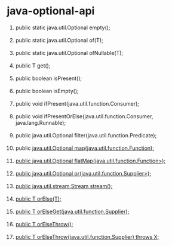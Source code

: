 # java-optional-api
<ol>
<li> public static <T> java.util.Optional<T> empty();<br><br></li>
<li>  public static <T> java.util.Optional<T> of(T);<br><br></li>
 <li> public static <T> java.util.Optional<T> ofNullable(T);<br><br></li>
 <li> public T get();<br><br></li>
 <li> public boolean isPresent();<br><br></li>
 <li> public boolean isEmpty();<br><br></li>
 <li> public void ifPresent(java.util.function.Consumer<? super T>);<br><br></li>
 <li> public void ifPresentOrElse(java.util.function.Consumer<? super T>, java.lang.Runnable);<br><br></li>
 <li> public java.util.Optional<T> filter(java.util.function.Predicate<? super T>);<br><br></li>
 <li> public <U> java.util.Optional<U> map(java.util.function.Function<? super T, ? extends U>);<br><br></li>
 <li> public <U> java.util.Optional<U> flatMap(java.util.function.Function<? super T, ? extends java.util.Optional<? extends U>>);<br><br></li>
 <li> public java.util.Optional<T> or(java.util.function.Supplier<? extends java.util.Optional<? extends T>>);<br><br></li>
 <li> public java.util.stream.Stream<T> stream();<br><br></li>
 <li> public T orElse(T);<br><br></li>
 <li> public T orElseGet(java.util.function.Supplier<? extends T>);<br><br></li>
 <li> public T orElseThrow();<br><br></li>
 <li> public <X extends java.lang.Throwable> T orElseThrow(java.util.function.Supplier<? extends X>) throws X;<br><br></li>
</ol>
